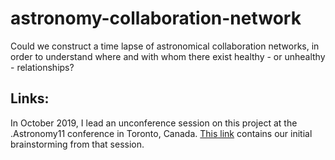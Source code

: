 # astronomy-collaboration-network
Could we construct a time lapse of astronomical collaboration networks, in order to understand where and with whom there exist healthy - or unhealthy - relationships?

## Links:
In October 2019, I lead an unconference session on this project at the .Astronomy11 conference in Toronto, Canada. [This link](https://tiny.cc/dotAstroACN) contains our initial brainstorming from that session.
